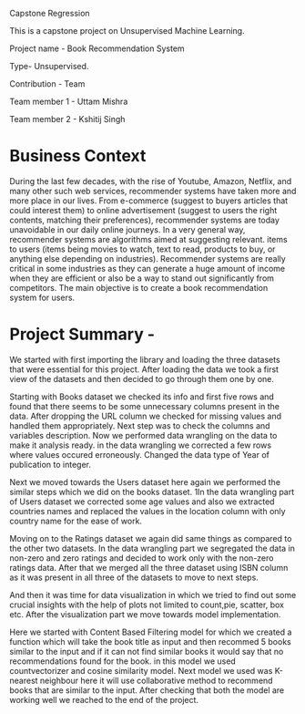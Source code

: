 Capstone Regression

This is a capstone project on Unsupervised Machine Learning.

Project name - Book Recommendation System

Type- Unsupervised.

Contribution - Team

Team member 1 - Uttam Mishra

Team member 2 - Kshitij Singh

# Business Context
During the last few decades, with the rise of Youtube, Amazon, Netflix, and many other such web services, recommender systems have taken more and more place in our lives. From e-commerce (suggest to buyers articles that could interest them) to online advertisement (suggest to users the right contents, matching their preferences), recommender systems are today unavoidable in our daily online journeys. In a very general way, recommender systems are algorithms aimed at suggesting relevant. items to users (items being movies to watch, text to read, products to buy, or anything else depending on industries). Recommender systems are really critical in some industries as they can generate a huge amount of income when they are efficient or also be a way to stand out significantly from competitors. The main objective is to create a book recommendation system for users.

# Project Summary -
We started with first importing the library and loading the three datasets that were essential for this project. After loading the data we took a first view of the datasets and then decided to go through them one by one.

Starting with Books dataset we checked its info and first five rows and found that there seems to be some unnecessary columns present in the data. After dropping the URL column we checked for missing values and handled them appropriately. Next step was to check the columns and variables description. Now we performed data wrangling on the data to make it analysis ready. in the data wrangling we corrected a few rows where values occured erroneously. Changed the data type of Year of publication to integer.

Next we moved towards the Users dataset here again we performed the similar steps which we did on the books dataset. 1In the data wrangling part of Users dataset we corrected some age values and also we extracted countries names and replaced the values in the location column with only country name for the ease of work.

Moving on to the Ratings dataset we again did same things as compared to the other two datasets. In the data wrangling part we segregated the data in non-zero and zero ratings and decided to work only with the non-zero ratings data. After that we merged all the three dataset using ISBN column as it was present in all three of the datasets to move to next steps.

And then it was time for data visualization in which we tried to find out some crucial insights with the help of plots not limited to count,pie, scatter, box etc. After the visualization part we move towards model implementation.

Here we started with Content Based Filtering model for which we created a function which will take the book title as input and then recommed 5 books similar to the input and if it can not find similar books it would say that no recommendations found for the book. in this model we used countvectorizer and cosine similarity model. Next model we used was K-nearest neighbour here it will use collaborative method to recommend books that are similar to the input. After checking that both the model are working well we reached to the end of the project.
